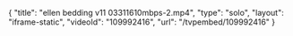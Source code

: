 {
    "title": "ellen bedding v11 03311610mbps-2.mp4",
    "type": "solo",
    "layout": "iframe-static",
    "videoId": "109992416",
    "url": "\/tvpembed\/109992416"
}